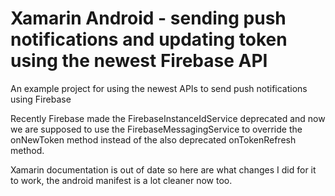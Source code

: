 # Xamarin Android - sending push notifications and updating token using the newest Firebase API
An example project for using the newest APIs to send push notifications using Firebase

Recently Firebase made the FirebaseInstanceIdService deprecated and now we are supposed to use the FirebaseMessagingService
to override the onNewToken method instead of the also deprecated onTokenRefresh method.

Xamarin documentation is out of date so here are what changes I did for it to work, the android manifest is a lot cleaner now too.
